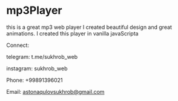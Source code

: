 # mp3Player
this is a great mp3 web player I created beautiful design and great animations. I created this player in vanilla javaScripta

Connect:

telegram: t.me/sukhrob_web

instagram: sukhrob_web

Phone: +99891396021

Email: astonaqulovsukhrob@gmail.com
